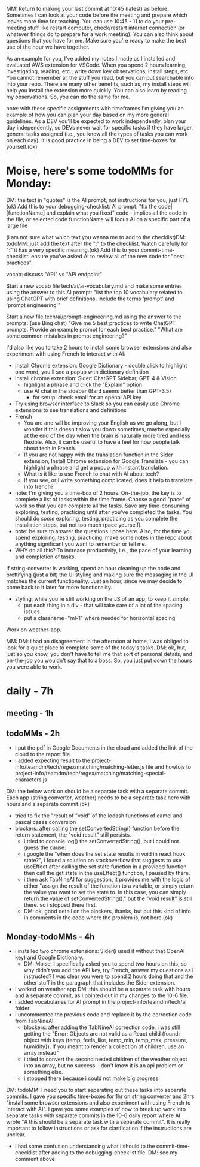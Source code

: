 MM: Return to making your last commit at 10:45 (latest) as before. Sometimes I can look at your code before the meeting and prepare which leaves more time for teaching. You can use 10:45 - 11 to do your pre-meeting stuff like restart computer, check/restart internet connection (or whatever things do to prepare for a work meeting). You can also think about questions that you have for me. Make sure you're ready to make the best use of the hour we have together.

As an example for you, I've added my notes I made as I installed and evaluated AWS extension for VSCode. When you spend 2 hours learning, investigating, reading, etc., write down key observations, install steps, etc. You cannot remember all the stuff you read, but you can put searchable info into your repo. There are many other benefits, such as, my install steps will help you install the extension more quickly. You can also learn by reading my observations. So, you can do the same for me.

note: with these specific assignments with timeframes I'm giving you an example of how you can plan your day based on my more general guidelines. As a DEV you'll be expected to work independently, plan your day independently, so DEVs never wait for specific tasks if they have larger, general tasks assigned (i.e., you know all the types of tasks you can work on each day). It is good practice in being a DEV to set time-boxes for yourself.(ok)

# Moise, here's some todoMMs for Monday:

DM: the text in "quotes" is the AI prompt, not instructions for you, just FYI.(ok)
Add this to your debugging-checklist: AI prompt: "fix the code|[functionName] and explain what you fixed"
code - implies all the code in the file, or selected code
functionName will focus AI on a specific part of a large file

(i am not sure what which text you wanna me to add to the checklist)DM: todoMM: just add the text after the ":" to the checklist. Watch carefully for ":" it has a very specific meaning.(ok)
Add this to your commit-time-checklist: ensure you've asked AI to review all of the new code for "best practices". 

vocab: discuss "API" vs "API endpoint"

Start a new vocab file tech/ai/ai-vocabulary.md and make some entries using the answer to this AI prompt: 
"list the top 10 vocabulary related to using ChatGPT  with brief definitions. Include the terms 'prompt' and 'prompt engineering'"

Start a new file tech/ai/prompt-engineering.md using the answer to the prompts: (use Bing chat)
"Give me 5 best practices to write ChatGPT prompts. Provide an example prompt for each best practice."
"What are some common mistakes in prompt engineering?"




I'd also like you to take 2 hours to install some browser extensions and also experiment with using French to interact with AI:
* install Chrome extension: Google Dictionary - double click to highlight one word, you'll see a popup with dictionary definition
* install chrome extension: Sider: ChatGPT Sidebar, GPT-4 & Vision
  * highlight a phrase and click the "Explain" option
  * use AI chat in the sidebar (Bard seems better than GPT-3.5)
    * for setup: check email for an openai API key
* Try using browser interface to Slack so you can easily use Chrome extensions to see translations and definitions 
* French
  * You are and will be improving your English as we go along, but I wonder if this doesn't slow you down sometimes, maybe especially at the end of the day when the brain is naturally more tired and less flexible. Also, it can be useful to have a feel for how people talk about tech in French. 
  * If you are not happy with the translation function in the Sider extension, Install Chrome extension for Google Translate - you can highlight a phrase and get a popup with instant translation. 
  * What is it like to use French to chat with AI about tech? 
  * If you see, or I write something complicated, does it help to translate into french?
* note: I'm giving you a time-box of 2 hours. On-the-job, the key is to complete a list of tasks within the time frame. Choose a good "pace" of work so that you can complete all the tasks. Save any time-consuming exploring, testing, practicing until after you've completed the tasks. You should do *some* exploring, testing, practicing as you complete the installation steps, but not too much (pace yourself).
* note: be sure to answer the questions I pose here. Also, for the time you spend exploring, testing, practicing, make some notes in the repo about anything significant you want to remember or tell me.
* WHY do all this? To increase productivity, i.e., the pace of your learning and completion of tasks. 

If string-converter is working, spend an hour cleaning up the code and prettifying (just a bit) the UI styling and making sure the messaging in the UI matches the current functionality. Just an hour, since we may decide to come back to it later for more functionality.
* styling, while you're still working on the JS of an app, to keep it simple:
  * put each thing in a div - that will take care of a lot of the spacing issues
  * put a classname="ml-1" where needed for horizontal spacing 

Work on weather-app. 

MM: DM: i had an disagreement in the afternoon at home, i was obliged to look for a quiet place to complete some of the today's tasks. DM: ok, but, just so you know, you don't have to tell me that sort of personal details, and on-the-job you wouldn't say that to a boss. So, you just put down the hours you were able to work. 

# daily - 7h

## meeting - 1h

## todoMMs - 2h
* i put the pdf in Google Documents in the cloud and added the link of the cloud to the report file
* i added expecting result to the project-info/teamdm/tech/regex/matching/matching-letter.js file and howtojs to project-info/teamdm/tech/regex/matching/matching-special-characters.js

DM: the below work on should be a separate task with a separate commit. Each app (string converter, weather) needs to be a separate task here with hours and a separate commit.(ok)
* tried to fix the "result of "void" of the lodash functions of camel and pascal cases conversion 
* blockers: after calling the setConvertedString() function before the return statement, the "void result" still persists.
  * i tried to console.log() the setConvertedString(), but i could not guess the cause.
  * i google the "when does the set state results in void in react hook state?", i found a solution on stackoverflow that suggests to use useEffect after calling the set state function in a provided function then call the get state in the useEffect() function, I paused by there.
  * i then ask TabNineAI for suggestion, it provides me with the logic of either "assign the result of the function to a variable, or simply return the value you want to set the state to. In this case, you can simply return the value of setConvertedString()." but the "void result" is still there. so i stopped there first.
  * DM: ok, good detail on the blockers, thanks, but put this kind of info in comments in the code where the problem is, not here.(ok)

## Monday-todoMMs - 4h
* i installed two chrome extensions: Sider(i used it without that OpenAI key) and Google Dictionary.
  * DM: Moise, I specifically asked you to spend two hours on this, so why didn't you add the API key, try French, answer my questions as I instructed? I was clear you were to spend 2 hours doing that and the other stuff in the paragraph that includes the Sider extension. 
* i worked on weather app DM: this should be a separate task with hours and a separate commit, as I pointed out in my changes to the 10-6 file.
* i added vocabularies for AI prompt in the project-info/teamdm/tech/ai folder
* i uncommented the previous code and replace it by the correction code from TabNineAI
  * blockers: after adding the TabNineAI correction code, i was still getting the "Error: Objects are not valid as a React child (found: object with keys {temp, feels_like, temp_min, temp_max, pressure, humidity}). If you meant to render a collection of children, use an array instead"
  * i tried to convert the second nested children of the weather object into an array, but no success. i don't know it is an api problem or something else.
  * i stopped there because i could not make big progress
 
DM: todoMM: I need you to start separating out these tasks into separate commits. I gave you specific time-boxes for 1hr on string converter and 2hrs "install some browser extensions and also experiment with using French to interact with AI". I gave you some examples of how to break up work into separate tasks with separate commits in the 10-6 daily report where AI wrote "# this should be a separate task with a separate commit". It is really important to follow instructions or ask for clarification if the instructions are unclear. 

* i had some confusion understanding what i should to the commit-time-checklist after adding to the debugging-checklist file. DM: see my comment above
